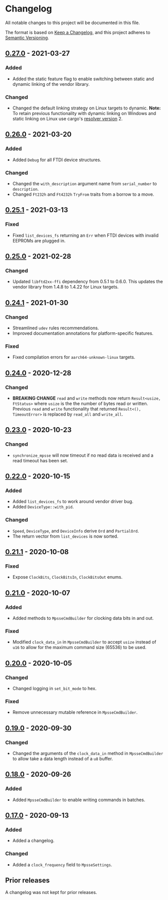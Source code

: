 # Changelog
All notable changes to this project will be documented in this file.

The format is based on [Keep a Changelog](https://keepachangelog.com/en/1.0.0/),
and this project adheres to [Semantic Versioning](https://semver.org/spec/v2.0.0.html).

## [0.27.0] - 2021-03-27
### Added
- Added the static feature flag to enable switching between static and dynamic
  linking of the vendor library.

### Changed
- Changed the default linking strategy on Linux targets to dynamic.
  **Note:** To retain previous functionality with dynamic linking on Windows and
   static linking on Linux use cargo's [resolver version] 2.

## [0.26.0] - 2021-03-20
### Added
- Added `Debug` for all FTDI device structures.

### Changed
- Changed the `with_description` argument name from `serial_number` to
  `description`.
- Changed `Ft232h` and `Ft4232h` `TryFrom` traits from a borrow to a move.

## [0.25.1] - 2021-03-13
### Fixed
- Fixed `list_devices_fs` returning an `Err` when FTDI devices with invalid
  EEPROMs are plugged in.

## [0.25.0] - 2021-02-28
### Changed
- Updated `libftd2xx-ffi` dependency from 0.5.1 to 0.6.0.
  This updates the vendor library from 1.4.8 to 1.4.22 for Linux targets.

## [0.24.1] - 2021-01-30
### Changed
- Streamlined `udev` rules recommendations.
- Improved documentation annotations for platform-specific features.

### Fixed
- Fixed compilation errors for `aarch64-unknown-linux` targets.

## [0.24.0] - 2020-12-28
### Changed
- **BREAKING CHANGE** `read` and `write` methods now return
  `Result<usize, FtStatus>` where `usize` is the the number of bytes read or
  written.
  Previous `read` and `write` functionality that returned
  `Result<(), TimeoutError>` is replaced by `read_all` and `write_all`.

## [0.23.0] - 2020-10-23
### Changed
- `synchronize_mpsse` will now timeout if no read data is received and a read
  timeout has been set.

## [0.22.0] - 2020-10-15
### Added
- Added `list_devices_fs` to work around vendor driver bug.
- Added `DeviceType::with_pid`.

### Changed
- `Speed`, `DeviceType`, and `DeviceInfo` derive `Ord` and `PartialOrd`.
- The return vector from `list_devices` is now sorted.

## [0.21.1] - 2020-10-08
### Fixed
- Expose `ClockBits`, `ClockBitsIn`, `ClockBitsOut` enums.

## [0.21.0] - 2020-10-07
### Added
- Added methods to `MpsseCmdBuilder` for clocking data bits in and out.

### Fixed
- Modified `clock_data_in` in `MpsseCmdBuilder` to accept `usize` instead of
  `u16` to allow for the maximum command size (65536) to be used.

## [0.20.0] - 2020-10-05
### Changed
- Changed logging in `set_bit_mode` to hex.

### Fixed
- Remove unnecessary mutable reference in `MpsseCmdBuilder`.

## [0.19.0] - 2020-09-30
### Changed
- Changed the arguments of the `clock_data_in` method in `MpsseCmdBuilder` to
  allow take a data length instead of a `u8` buffer.

## [0.18.0] - 2020-09-26
### Added
- Added `MpsseCmdBuilder` to enable writing commands in batches.

## [0.17.0] - 2020-09-13
### Added
- Added a changelog.

### Changed
- Added a `clock_frequency` field to `MpsseSettings`.

## Prior releases
A changelog was not kept for prior releases.

[Unreleased]: https://github.com/newAM/libftd2xx-rs/compare/0.27.0...HEAD
[0.27.0]: https://github.com/newAM/libftd2xx-rs/compare/0.26.0...0.27.0
[0.26.0]: https://github.com/newAM/libftd2xx-rs/compare/0.25.1...0.26.0
[0.25.1]: https://github.com/newAM/libftd2xx-rs/compare/0.25.0...0.25.1
[0.25.0]: https://github.com/newAM/libftd2xx-rs/compare/0.24.1...0.25.0
[0.24.1]: https://github.com/newAM/libftd2xx-rs/compare/0.24.0...0.24.1
[0.24.0]: https://github.com/newAM/libftd2xx-rs/compare/0.23.0...0.24.0
[0.23.0]: https://github.com/newAM/libftd2xx-rs/compare/0.22.0...0.23.0
[0.22.0]: https://github.com/newAM/libftd2xx-rs/compare/0.21.1...0.22.0
[0.21.1]: https://github.com/newAM/libftd2xx-rs/compare/0.21.0...0.21.1
[0.21.0]: https://github.com/newAM/libftd2xx-rs/compare/0.20.0...0.21.0
[0.20.0]: https://github.com/newAM/libftd2xx-rs/compare/0.19.0...0.20.0
[0.19.0]: https://github.com/newAM/libftd2xx-rs/compare/0.18.0...0.19.0
[0.18.0]: https://github.com/newAM/libftd2xx-rs/compare/0.17.0...0.18.0
[0.17.0]: https://github.com/newAM/libftd2xx-rs/releases/tag/0.17.0
[resolver version]: https://doc.rust-lang.org/cargo/reference/resolver.html#resolver-versions
